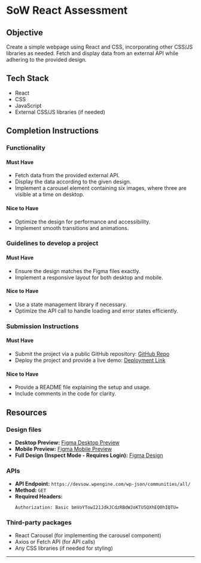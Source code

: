 # SoW React Assessment

## Objective

Create a simple webpage using React and CSS, incorporating other CSS/JS libraries as needed. Fetch and display data from an external API while adhering to the provided design.

## Tech Stack

- React
- CSS
- JavaScript
- External CSS/JS libraries (if needed)

## Completion Instructions

### Functionality

#### Must Have

- Fetch data from the provided external API.
- Display the data according to the given design.
- Implement a carousel element containing six images, where three are visible at a time on desktop.

#### Nice to Have

- Optimize the design for performance and accessibility.
- Implement smooth transitions and animations.

### Guidelines to develop a project

#### Must Have

- Ensure the design matches the Figma files exactly.
- Implement a responsive layout for both desktop and mobile.

#### Nice to Have

- Use a state management library if necessary.
- Optimize the API call to handle loading and error states efficiently.

### Submission Instructions

#### Must Have

- Submit the project via a public GitHub repository: [GitHub Repo](https://github.com/akhilbhumireddy/sow-react-assessment.git)
- Deploy the project and provide a live demo: [Deployment Link](https://akhils-sow.netlify.app/)

#### Nice to Have

- Provide a README file explaining the setup and usage.
- Include comments in the code for clarity.

## Resources

### Design files

- **Desktop Preview:** [Figma Desktop Preview](https://www.figma.com/proto/pNYXRfq4EGYgtQwbFk4WVy/SoW----Test-4?node-id=1208%3A2&scaling=min-zoom&page-id=0%3A1)
- **Mobile Preview:** [Figma Mobile Preview](https://www.figma.com/proto/pNYXRfq4EGYgtQwbFk4WVy/SoW----Test-4?node-id=1208%3A120&scaling=min-zoom&page-id=0%3A1)
- **Full Design (Inspect Mode - Requires Login):** [Figma Design](https://www.figma.com/file/pNYXRfq4EGYgtQwbFk4WVy/SoW----Test-4?node-id=0%3A1)

### APIs

- **API Endpoint:** `https://devsow.wpengine.com/wp-json/communities/all/`
- **Method:** `GET`
- **Required Headers:**
  ```
  Authorization: Basic bmVoYTowI21JdkJCdzRBdWJoKTU5QXhEQ0hIQTU=
  ```

### Third-party packages

- React Carousel (for implementing the carousel component)
- Axios or Fetch API (for API calls)
- Any CSS libraries (if needed for styling)

---
